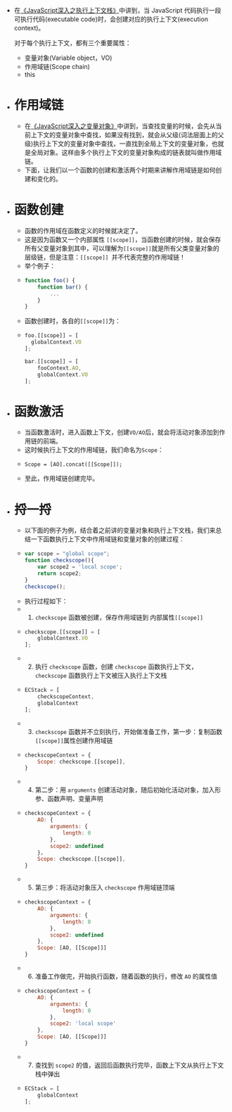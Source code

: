 - 在[《JavaScript深入之执行上下文栈》](https://github.com/mqyqingfeng/Blog/issues/4)中讲到，当 JavaScript 代码执行一段可执行代码(executable code)时，会创建对应的执行上下文(execution context)。
  
  对于每个执行上下文，都有三个重要属性：
	- 变量对象(Variable object，VO)
	- 作用域链(Scope chain)
	- this
- # 作用域链
	- 在[《JavaScript深入之变量对象》](https://github.com/mqyqingfeng/Blog/issues/5)中讲到，当查找变量的时候，会先从当前上下文的变量对象中查找，如果没有找到，就会从父级(词法层面上的父级)执行上下文的变量对象中查找，一直找到全局上下文的变量对象，也就是全局对象。这样由多个执行上下文的变量对象构成的链表就叫做作用域链。
	- 下面，让我们以一个函数的创建和激活两个时期来讲解作用域链是如何创建和变化的。
- # 函数创建
	- 函数的作用域在函数定义的时候就决定了。
	- 这是因为函数又一个内部属性 `[[scope]]`，当函数创建的时候，就会保存所有父变量对象到其中，可以理解为`[[scope]]`就是所有父类变量对象的层级链，但是注意：`[[scope]] `并不代表完整的作用域链！
	- 举个例子：
	- ```js
	  function foo() {
	      function bar() {
	          ...
	      }
	  }
	  ```
	- 函数创建时，各自的`[[scope]]`为：
	- ```js
	  foo.[[scope]] = [
	    globalContext.VO
	  ];
	  
	  bar.[[scope]] = [
	      fooContext.AO,
	      globalContext.VO
	  ];
	  ```
- # 函数激活
	- 当函数激活时，进入函数上下文，创建`VO/AO`后，就会将活动对象添加到作用链的前端。
	- 这时候执行上下文的作用域链，我们命名为`Scope`：
	- ```
	  Scope = [AO].concat([[Scope]]);
	  ```
	- 至此，作用域链创建完毕。
- # 捋一捋
	- 以下面的例子为例，结合着之前讲的变量对象和执行上下文栈，我们来总结一下函数执行上下文中作用域链和变量对象的创建过程：
	- ```js
	  var scope = "global scope";
	  function checkscope(){
	      var scope2 = 'local scope';
	      return scope2;
	  }
	  checkscope();
	  ```
	- 执行过程如下：
	- 1. `checkscope` 函数被创建，保存作用域链到 内部属性`[[scope]]`
	- ```js
	  checkscope.[[scope]] = [
	      globalContext.VO
	  ];
	  ```
	- 2. 执行 `checkscope` 函数，创建 `checkscope` 函数执行上下文，`checkscope` 函数执行上下文被压入执行上下文栈
	- ```js
	  ECStack = [
	      checkscopeContext,
	      globalContext
	  ];
	  ```
	- 3. `checkscope` 函数并不立刻执行，开始做准备工作，第一步：复制函数`[[scope]]`属性创建作用域链
	- ```js
	  checkscopeContext = {
	      Scope: checkscope.[[scope]],
	  }
	  ```
	- 4. 第二步：用 `arguments` 创建活动对象，随后初始化活动对象，加入形参、函数声明、变量声明
	- ```js
	  checkscopeContext = {
	      AO: {
	          arguments: {
	              length: 0
	          },
	          scope2: undefined
	      }，
	      Scope: checkscope.[[scope]],
	  }
	  ```
	- 5. 第三步：将活动对象压入 `checkscope` 作用域链顶端
	- ```js
	  checkscopeContext = {
	      AO: {
	          arguments: {
	              length: 0
	          },
	          scope2: undefined
	      },
	      Scope: [AO, [[Scope]]]
	  }
	  ```
	- 6. 准备工作做完，开始执行函数，随着函数的执行，修改 `AO` 的属性值
	- ```js
	  checkscopeContext = {
	      AO: {
	          arguments: {
	              length: 0
	          },
	          scope2: 'local scope'
	      },
	      Scope: [AO, [[Scope]]]
	  }
	  ```
	- 7. 查找到 `scope2` 的值，返回后函数执行完毕，函数上下文从执行上下文栈中弹出
	- ```js
	  ECStack = [
	      globalContext
	  ];
	  ```